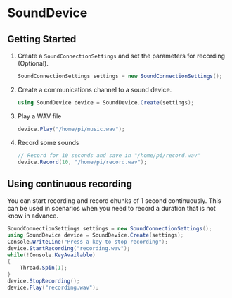 # SoundDevice

## Getting Started

1. Create a `SoundConnectionSettings` and set the parameters for recording (Optional).
    ```C#
    SoundConnectionSettings settings = new SoundConnectionSettings();
    ```
2. Create a communications channel to a sound device.
    ```C#
    using SoundDevice device = SoundDevice.Create(settings);
    ```
3. Play a WAV file
    ```C#
    device.Play("/home/pi/music.wav");
    ```
4. Record some sounds
    ```C#
    // Record for 10 seconds and save in "/home/pi/record.wav"
    device.Record(10, "/home/pi/record.wav");
    ```

## Using continuous recording

You can start recording and record chunks of 1 second continuously. This can be used in scenarios when you need to record a duration that is not know in advance. 

```csharp
SoundConnectionSettings settings = new SoundConnectionSettings();
using SoundDevice device = SoundDevice.Create(settings);
Console.WriteLine("Press a key to stop recording");
device.StartRecording("recording.wav");
while(!Console.KeyAvailable)
{
    Thread.Spin(1);
}
device.StopRecording();
device.Play("recording.wav");
```